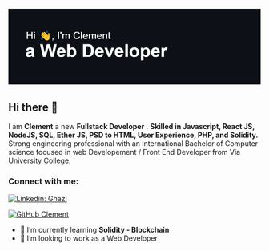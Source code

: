 ![Banner Image](https://github.com/ClementG77/ClementG77/blob/main/header.png)

## Hi there 👋

I am **Clement**  a new **Fullstack Developer** . **Skilled in Javascript, React JS, NodeJS, SQL, Ether JS, PSD to HTML, User Experience, PHP, and Solidity.** Strong engineering professional with an international Bachelor of Computer science focused in web Developement / Front End Developer from Via University College.

<h3 align="left">Connect with me:</h3>

[![Linkedin: Ghazi](https://img.shields.io/badge/-Clement-blue?style=flat-square&logo=Linkedin&logoColor=white&link=https://www.linkedin.com/in/cl%C3%A9ment-guyonnet-4035101b9/)](https://www.linkedin.com/in/cl%C3%A9ment-guyonnet-4035101b9/)
  
[![GitHub Clement](https://img.shields.io/github/followers/ClementG77?label=follow&style=social)](https://github.com/ClementG77)
</p>

- 🌱 I’m currently learning **Solidity - Blockchain**
- 👯 I’m looking to work as a Web Developer





